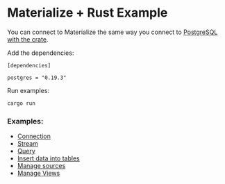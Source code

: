 # Materialize + Rust Example

You can connect to Materialize the same way you connect to [PostgreSQL with the crate](https://crates.io/crates/postgres).

Add the dependencies:

```
[dependencies]

postgres = "0.19.3"
```

Run examples:
```bash
cargo run
```
### Examples:

- [Connection](./src/connection.rs)
- [Stream](./src/subscribe.rs)
- [Query](./src/query.rs)
- [Insert data into tables](./src/insert.rs)
- [Manage sources](./src/source.rs)
- [Manage Views](./src/view.rs)